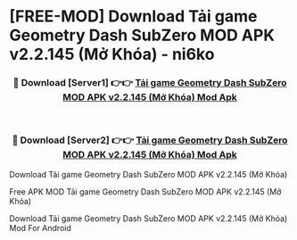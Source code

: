 # [FREE-MOD] Download Tải game Geometry Dash SubZero MOD APK v2.2.145 (Mở Khóa) - ni6ko


<div align="center">
<h3>🔴 Download [Server1] 👉👉 <a href="https://apk-comot.site?title=Tải_game_Geometry_Dash_SubZero_MOD_APK_v2.2.145_(Mở_Khóa)">Tải game Geometry Dash SubZero MOD APK v2.2.145 (Mở Khóa) Mod Apk</a></h3><br>

<h3>🔴 Download [Server2] 👉👉 <a href="https://apk-comot.site?title=Tải_game_Geometry_Dash_SubZero_MOD_APK_v2.2.145_(Mở_Khóa)">Tải game Geometry Dash SubZero MOD APK v2.2.145 (Mở Khóa) Mod Apk</a></h3>
</div>



Download Tải game Geometry Dash SubZero MOD APK v2.2.145 (Mở Khóa) 

Free APK MOD Tải game Geometry Dash SubZero MOD APK v2.2.145 (Mở Khóa) 

Download Tải game Geometry Dash SubZero MOD APK v2.2.145 (Mở Khóa) Mod For Android
